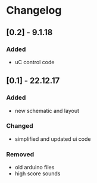 # Changelog
## [0.2] - 9.1.18
### Added
* uC control code
## [0.1] - 22.12.17
### Added
* new schematic and layout
### Changed
* simplified and updated ui code
### Removed
* old arduino files
* high score sounds

